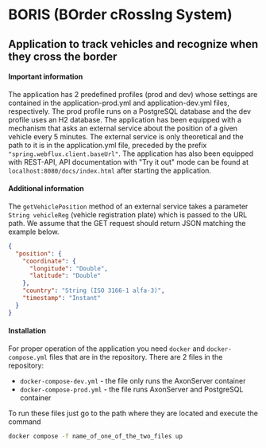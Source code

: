 # BORIS (BOrder cRossIng System)

## Application to track vehicles and recognize when they cross the border

#### Important information

The application has 2 predefined profiles (prod and dev) whose settings are contained in the application-prod.yml and
application-dev.yml files, respectively.
The prod profile runs on a PostgreSQL database and the dev profile uses an H2 database. The application has been
equipped with a mechanism that asks an external
service about the position of a given vehicle every 5 minutes. The external service is only theoretical and the path to
it is in the application.yml file, preceded
by the prefix `"spring.webflux.client.baseUrl"`. The application has also been equipped with REST-API, API documentation
with "Try it out" mode can be found at
`localhost:8080/docs/index.html` after starting the application.

#### Additional information

The ```getVehiclePosition``` method of an external service takes a parameter ```String vehicleReg``` (vehicle
registration plate) which is passed to the URL path. We assume that the GET request should return JSON matching the
example below.

```json
{
  "position": {
    "coordinate": {
      "longitude": "Double",
      "latitude": "Double"
    },
    "country": "String (ISO 3166-1 alfa-3)",
    "timestamp": "Instant"
  }
}
```

#### Installation

For proper operation of the application you need `docker` and `docker-compose.yml` files that are in the repository.
There are 2 files in the repository:

* `docker-compose-dev.yml` - the file only runs the AxonServer container
* `docker-compose-prod.yml` - the file runs AxonServer and PostgreSQL container

To run these files just go to the path where they are located and execute the command

```bash
docker compose -f name_of_one_of_the_two_files up
```
